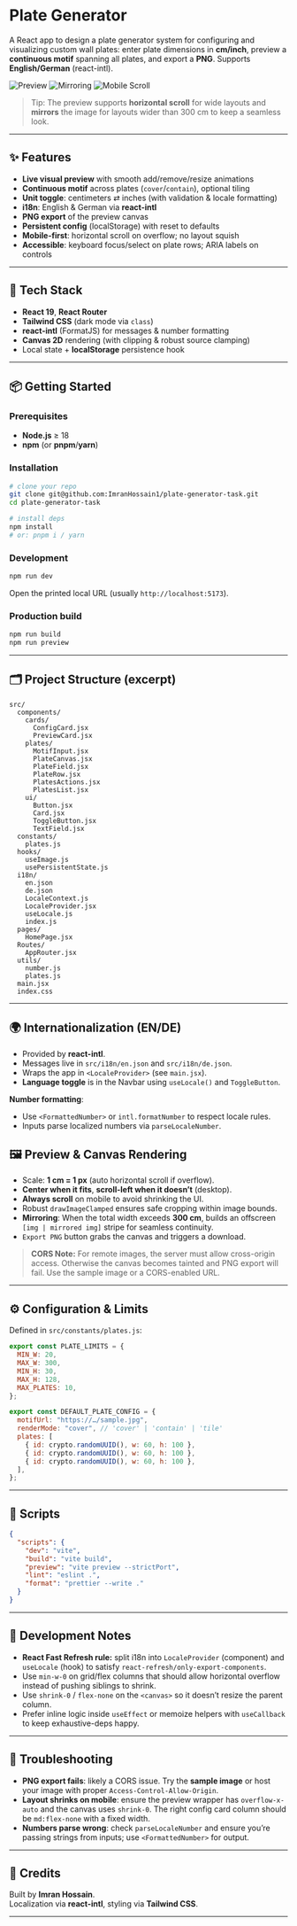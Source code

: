 # Plate Generator

A React app to design a plate generator system for configuring and visualizing custom wall plates: enter plate dimensions in **cm/inch**, preview a **continuous motif** spanning all plates, and export a **PNG**. Supports **English/German** (react-intl).

![Preview](./docs/images/preview.png)
![Mirroring](./docs/images/mirroring.png)
![Mobile Scroll](./docs/images/mobile-scroll.png)

> Tip: The preview supports **horizontal scroll** for wide layouts and **mirrors** the image for layouts wider than 300 cm to keep a seamless look.

---

## ✨ Features

- **Live visual preview** with smooth add/remove/resize animations
- **Continuous motif** across plates (`cover`/`contain`), optional tiling
- **Unit toggle**: centimeters ⇄ inches (with validation & locale formatting)
- **i18n**: English & German via **react-intl**
- **PNG export** of the preview canvas
- **Persistent config** (localStorage) with reset to defaults
- **Mobile-first**: horizontal scroll on overflow; no layout squish
- **Accessible**: keyboard focus/select on plate rows; ARIA labels on controls

---

## 🧱 Tech Stack

- **React 19**, **React Router**
- **Tailwind CSS** (dark mode via `class`)
- **react-intl** (FormatJS) for messages & number formatting
- **Canvas 2D** rendering (with clipping & robust source clamping)
- Local state + **localStorage** persistence hook

---

## 📦 Getting Started

### Prerequisites

- **Node.js** ≥ 18
- **npm** (or **pnpm**/**yarn**)

### Installation

```bash
# clone your repo
git clone git@github.com:ImranHossain1/plate-generator-task.git
cd plate-generator-task

# install deps
npm install
# or: pnpm i / yarn
```

### Development

```bash
npm run dev
```

Open the printed local URL (usually `http://localhost:5173`).

### Production build

```bash
npm run build
npm run preview
```

---

## 🗂️ Project Structure (excerpt)

```
src/
  components/
    cards/
      ConfigCard.jsx
      PreviewCard.jsx
    plates/
      MotifInput.jsx
      PlateCanvas.jsx
      PlateField.jsx
      PlateRow.jsx
      PlatesActions.jsx
      PlatesList.jsx
    ui/
      Button.jsx
      Card.jsx
      ToggleButton.jsx
      TextField.jsx
  constants/
    plates.js
  hooks/
    useImage.js
    usePersistentState.js
  i18n/
    en.json
    de.json
    LocaleContext.js
    LocaleProvider.jsx
    useLocale.js
    index.js
  pages/
    HomePage.jsx
  Routes/
    AppRouter.jsx
  utils/
    number.js
    plates.js
  main.jsx
  index.css
```

---

## 🌍 Internationalization (EN/DE)

- Provided by **react-intl**.
- Messages live in `src/i18n/en.json` and `src/i18n/de.json`.
- Wraps the app in `<LocaleProvider>` (see `main.jsx`).
- **Language toggle** is in the Navbar using `useLocale()` and `ToggleButton`.

**Number formatting**:

- Use `<FormattedNumber>` or `intl.formatNumber` to respect locale rules.
- Inputs parse localized numbers via `parseLocaleNumber`.

## 🖼️ Preview & Canvas Rendering

- Scale: **1 cm = 1 px** (auto horizontal scroll if overflow).
- **Center when it fits**, **scroll-left when it doesn’t** (desktop).
- **Always scroll** on mobile to avoid shrinking the UI.
- Robust `drawImageClamped` ensures safe cropping within image bounds.
- **Mirroring**: When the total width exceeds **300 cm**, builds an offscreen `[img | mirrored img]` stripe for seamless continuity.
- `Export PNG` button grabs the canvas and triggers a download.

> **CORS Note:** For remote images, the server must allow cross-origin access. Otherwise the canvas becomes tainted and PNG export will fail. Use the sample image or a CORS-enabled URL.

---

## ⚙️ Configuration & Limits

Defined in `src/constants/plates.js`:

```js
export const PLATE_LIMITS = {
  MIN_W: 20,
  MAX_W: 300,
  MIN_H: 30,
  MAX_H: 128,
  MAX_PLATES: 10,
};

export const DEFAULT_PLATE_CONFIG = {
  motifUrl: "https://…/sample.jpg",
  renderMode: "cover", // 'cover' | 'contain' | 'tile'
  plates: [
    { id: crypto.randomUUID(), w: 60, h: 100 },
    { id: crypto.randomUUID(), w: 60, h: 100 },
    { id: crypto.randomUUID(), w: 60, h: 100 },
  ],
};
```

---

## 🧪 Scripts

```json
{
  "scripts": {
    "dev": "vite",
    "build": "vite build",
    "preview": "vite preview --strictPort",
    "lint": "eslint .",
    "format": "prettier --write ."
  }
}
```

---

## 🧰 Development Notes

- **React Fast Refresh rule:** split i18n into `LocaleProvider` (component) and `useLocale` (hook) to satisfy `react-refresh/only-export-components`.
- Use `min-w-0` on grid/flex columns that should allow horizontal overflow instead of pushing siblings to shrink.
- Use `shrink-0` / `flex-none` on the `<canvas>` so it doesn’t resize the parent column.
- Prefer inline logic inside `useEffect` or memoize helpers with `useCallback` to keep exhaustive-deps happy.

---

## 🔧 Troubleshooting

- **PNG export fails**: likely a CORS issue. Try the **sample image** or host your image with proper `Access-Control-Allow-Origin`.
- **Layout shrinks on mobile**: ensure the preview wrapper has `overflow-x-auto` and the canvas uses `shrink-0`. The right config card column should be `md:flex-none` with a fixed width.
- **Numbers parse wrong**: check `parseLocaleNumber` and ensure you’re passing strings from inputs; use `<FormattedNumber>` for output.

---

## 🙌 Credits

Built by **Imran Hossain**.  
Localization via **react-intl**, styling via **Tailwind CSS**.

---

